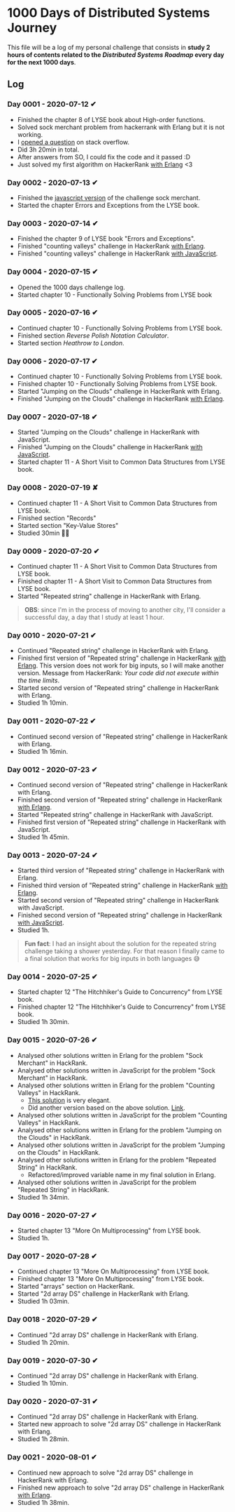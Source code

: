 # 1000 Days of Distributed Systems Journey

This file will be a log of my personal challenge that consists in **study 2 hours of contents related to the _Distributed Systems Roadmap_ every day for the next 1000 days**.

## Log

### Day 0001 - 2020-07-12 ✔

- Finished the chapter 8 of LYSE book about High-order functions.
- Solved sock merchant problem from hackerrank with Erlang but it is not working.
- I [opened a question](https://stackoverflow.com/questions/62860961/exception-error-in-function-listsfoldl-3-lists-erl-line-1263) on stack overflow.
- Did 3h 20min in total.
- After answers from SO, I could fix the code and it passed :D
- Just solved my first algorithm on HackerRank [with Erlang](https://github.com/ericdouglas/algorithms-and-data-structures/blob/master/hackerrank/interview-preparation-kit/warmup-challenges/sock-merchant/erlang/sock_merchant.erl) <3

### Day 0002 - 2020-07-13 ✔

- Finished the [javascript version](https://github.com/ericdouglas/algorithms-and-data-structures/tree/master/hackerrank/interview-preparation-kit/warmup-challenges/sock-merchant/javascript) of the challenge sock merchant.
- Started the chapter Errors and Exceptions from the LYSE book.

### Day 0003 - 2020-07-14 ✔

- Finished the chapter 9 of LYSE book "Errors and Exceptions".
- Finished "counting valleys" challenge in HackerRank [with Erlang](https://github.com/ericdouglas/algorithms-and-data-structures/blob/master/hackerrank/interview-preparation-kit/warmup-challenges/counting-valleys/erlang/counting_valleys.erl).
- Finished "counting valleys" challenge in HackerRank [with JavaScript](https://github.com/ericdouglas/algorithms-and-data-structures/tree/master/hackerrank/interview-preparation-kit/warmup-challenges/counting-valleys/javascript).

### Day 0004 - 2020-07-15 ✔

- Opened the 1000 days challenge log.
- Started chapter 10 - Functionally Solving Problems from LYSE book

### Day 0005 - 2020-07-16 ✔

- Continued chapter 10 - Functionally Solving Problems from LYSE book.
- Finished section _Reverse Polish Notation Calculator_.
- Started section _Heathrow to London_.

### Day 0006 - 2020-07-17 ✔

- Continued chapter 10 - Functionally Solving Problems from LYSE book.
- Finished chapter 10 - Functionally Solving Problems from LYSE book.
- Started "Jumping on the Clouds" challenge in HackerRank with Erlang.
- Finished "Jumping on the Clouds" challenge in HackerRank [with Erlang](https://github.com/ericdouglas/algorithms-and-data-structures/tree/master/hackerrank/interview-preparation-kit/warmup-challenges/jumping-on-the-clouds/erlang).

### Day 0007 - 2020-07-18 ✔

- Started "Jumping on the Clouds" challenge in HackerRank with JavaScript.
- Finished "Jumping on the Clouds" challenge in HackerRank [with JavaScript](https://github.com/ericdouglas/algorithms-and-data-structures/tree/master/hackerrank/interview-preparation-kit/warmup-challenges/jumping-on-the-clouds/javascript).
- Started chapter 11 - A Short Visit to Common Data Structures from LYSE book.

### Day 0008 - 2020-07-19 ✘

- Continued chapter 11 - A Short Visit to Common Data Structures from LYSE book.
- Finished section "Records"
- Started section "Key-Value Stores"
- Studied 30min 👎🏽

### Day 0009 - 2020-07-20 ✔

- Continued chapter 11 - A Short Visit to Common Data Structures from LYSE book.
- Finished chapter 11 - A Short Visit to Common Data Structures from LYSE book.
- Started "Repeated string" challenge in HackerRank with Erlang.

> **OBS**: since I'm in the process of moving to another city, I'll consider a successful day, a day that I study at least 1 hour.

### Day 0010 - 2020-07-21 ✔

- Continued "Repeated string" challenge in HackerRank with Erlang.
- Finished first version of "Repeated string" challenge in HackerRank [with Erlang](https://github.com/ericdouglas/algorithms-and-data-structures/blob/master/hackerrank/interview-preparation-kit/warmup-challenges/repeated-string/erlang/repeat.erl). This version does not work for big inputs, so I will make another version. Message from HackerRank: _Your code did not execute within the time limits_.
- Started second version of "Repeated string" challenge in HackerRank with Erlang.
- Studied 1h 10min.

### Day 0011 - 2020-07-22 ✔

- Continued second version of "Repeated string" challenge in HackerRank with Erlang.
- Studied 1h 16min.

### Day 0012 - 2020-07-23 ✔

- Continued second version of "Repeated string" challenge in HackerRank with Erlang.
- Finished second version of "Repeated string" challenge in HackerRank [with Erlang](https://github.com/ericdouglas/algorithms-and-data-structures/tree/master/hackerrank/interview-preparation-kit/warmup-challenges/repeated-string/erlang).
- Started "Repeated string" challenge in HackerRank with JavaScript.
- Finished first version of "Repeated string" challenge in HackerRank with JavaScript.
- Studied 1h 45min.

### Day 0013 - 2020-07-24 ✔

- Started third version of "Repeated string" challenge in HackerRank with Erlang.
- Finished third version of "Repeated string" challenge in HackerRank [with Erlang](https://github.com/ericdouglas/algorithms-and-data-structures/tree/master/hackerrank/interview-preparation-kit/warmup-challenges/repeated-string/erlang).
- Started second version of "Repeated string" challenge in HackerRank with JavaScript.
- Finished second version of "Repeated string" challenge in HackerRank [with JavaScript](https://github.com/ericdouglas/algorithms-and-data-structures/tree/master/hackerrank/interview-preparation-kit/warmup-challenges/repeated-string/javascript).
- Studied 1h.

> **Fun fact**: I had an insight about the solution for the repeated string challenge taking a shower yesterday. For that reason I finally came to a final solution that works for big inputs in both languages 😅

### Day 0014 - 2020-07-25 ✔

- Started chapter 12 "The Hitchhiker's Guide to Concurrency" from LYSE book.
- Finished chapter 12 "The Hitchhiker's Guide to Concurrency" from LYSE book.
- Studied 1h 30min.

### Day 0015 - 2020-07-26 ✔

- Analysed other solutions written in Erlang for the problem "Sock Merchant" in HackRank.
- Analysed other solutions written in JavaScript for the problem "Sock Merchant" in HackRank.
- Analysed other solutions written in Erlang for the problem "Counting Valleys" in HackRank.
  - [This solution](https://www.hackerrank.com/rest/contests/master/challenges/counting-valleys/hackers/daifan_dolivar/download_solution) is very elegant.
  - Did another version based on the above solution. [Link](https://github.com/ericdouglas/algorithms-and-data-structures/blob/master/hackerrank/interview-preparation-kit/warmup-challenges/counting-valleys/erlang/counting_two.erl).
- Analysed other solutions written in JavaScript for the problem "Counting Valleys" in HackRank.
- Analysed other solutions written in Erlang for the problem "Jumping on the Clouds" in HackRank.
- Analysed other solutions written in JavaScript for the problem "Jumping on the Clouds" in HackRank.
- Analysed other solutions written in Erlang for the problem "Repeated String" in HackRank.
  - Refactored/improved variable name in my final solution in Erlang.
- Analysed other solutions written in JavaScript for the problem "Repeated String" in HackRank.
- Studied 1h 34min.

### Day 0016 - 2020-07-27 ✔

- Started chapter 13 "More On Multiprocessing" from LYSE book.
- Studied 1h.

### Day 0017 - 2020-07-28 ✔

- Continued chapter 13 "More On Multiprocessing" from LYSE book.
- Finished chapter 13 "More On Multiprocessing" from LYSE book.
- Started "arrays" section on HackerRank.
- Started "2d array DS" challenge in HackerRank with Erlang.
- Studied 1h 03min.

### Day 0018 - 2020-07-29 ✔

- Continued "2d array DS" challenge in HackerRank with Erlang.
- Studied 1h 20min.

### Day 0019 - 2020-07-30 ✔

- Continued "2d array DS" challenge in HackerRank with Erlang.
- Studied 1h 10min.

### Day 0020 - 2020-07-31 ✔

- Continued "2d array DS" challenge in HackerRank with Erlang.
- Started new approach to solve "2d array DS" challenge in HackerRank with Erlang.
- Studied 1h 28min.

### Day 0021 - 2020-08-01 ✔

- Continued new approach to solve "2d array DS" challenge in HackerRank with Erlang.
- Finished new approach to solve "2d array DS" challenge in HackerRank [with Erlang](https://github.com/ericdouglas/algorithms-and-data-structures/blob/master/hackerrank/interview-preparation-kit/arrays/2d-array-ds/erlang/hourglass.erl).
- Studied 1h 38min.
